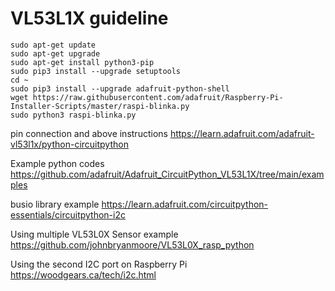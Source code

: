 # VL53L1X guideline

```
sudo apt-get update
sudo apt-get upgrade
sudo apt-get install python3-pip
sudo pip3 install --upgrade setuptools
cd ~
sudo pip3 install --upgrade adafruit-python-shell
wget https://raw.githubusercontent.com/adafruit/Raspberry-Pi-Installer-Scripts/master/raspi-blinka.py
sudo python3 raspi-blinka.py
```

pin connection and above instructions
https://learn.adafruit.com/adafruit-vl53l1x/python-circuitpython

Example python codes
https://github.com/adafruit/Adafruit_CircuitPython_VL53L1X/tree/main/examples

busio library example
https://learn.adafruit.com/circuitpython-essentials/circuitpython-i2c

Using multiple VL53L0X Sensor example
https://github.com/johnbryanmoore/VL53L0X_rasp_python

Using the second I2C port on Raspberry Pi
https://woodgears.ca/tech/i2c.html
